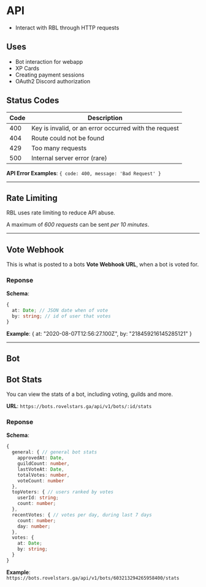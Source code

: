 # API
- Interact with RBL through HTTP requests

## Uses
- Bot interaction for webapp
- XP Cards
- Creating payment sessions
- OAuth2 Discord authorization

## Status Codes
Code | Description
-----|-------------
400  | Key is invalid, or an error occurred with the request
404  | Route could not be found
429  | Too many requests
500  | Internal server error (rare)

**API Error Examples**:
`{ code: 400, message: 'Bad Request' }`

---

## Rate Limiting
RBL uses rate limiting to reduce API abuse.

A maximum of *600 requests* can be sent *per 10 minutes*.

---

## Vote Webhook
This is what is posted to a bots **Vote Webhook URL**, when a bot is voted for.

### Reponse

**Schema**:
```ts
{
  at: Date; // JSON date when of vote
  by: string; // id of user that votes
}
```

**Example**:
{
  at: "2020-08-07T12:56:27.100Z",
  by: "218459216145285121"
}

---

## Bot 

## Bot Stats
You can view the stats of a bot, including voting, guilds and more.

**URL**: `https://bots.rovelstars.ga/api/v1/bots/:id/stats`

### Reponse

**Schema**:
```ts
{
  general: { // general bot stats
    approvedAt: Date,
    guildCount: number,
    lastVoteAt: Date,
    totalVotes: number,
    voteCount: number
  },
  topVoters: { // users ranked by votes
    userId: string;
    count: number;
  },
  recentVotes: { // votes per day, during last 7 days
    count: number;
    day: number;
  },
  votes: {
    at: Date;
    by: string;
  }
}
```

**Example**: `https://bots.rovelstars.ga/api/v1/bots/603213294265958400/stats`